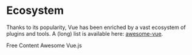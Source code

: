# Ecosystem

Thanks to its popularity, Vue has been enriched by a vast ecosystem of plugins and tools. A (long) list is available here: [awesome-vue](https://github.com/vuejs/awesome-vue).

<ResourceGroupTitle>Free Content</ResourceGroupTitle>
<BadgeLink colorScheme='blue' badgeText='Awesome Repo' href='https://github.com/vuejs/awesome-vue'>Awesome Vue.js</BadgeLink>

